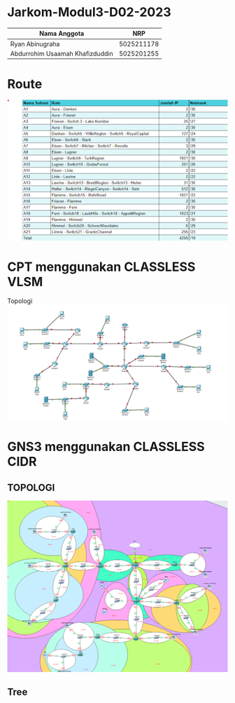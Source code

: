 # Jarkom-Modul3-D02-2023

Nama Anggota | NRP
------------------- | --------------		
Ryan Abinugraha | 5025211178
Abdurrohim Usaamah Khafizduddin | 5025201255

# Route

![Foto](./img/Rute.png)

# CPT menggunakan CLASSLESS VLSM

Topologi
![Foto](./img/TopologiVLSM.png)


# GNS3 menggunakan CLASSLESS CIDR

## TOPOLOGI
![Foto](./img/TopologiCIDR.png)

## Tree
